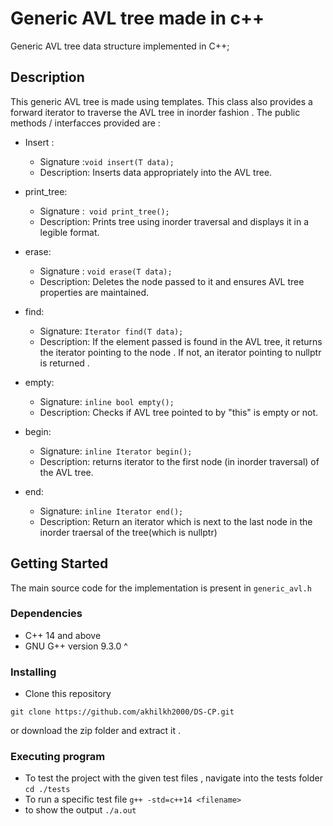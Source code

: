 
# Generic AVL tree made in c++

Generic AVL tree data structure implemented in C++;

## Description

This generic AVL tree is made using templates. This class also provides a forward iterator to traverse the AVL tree in inorder fashion .
The public methods / interfacces provided are :
*  Insert :
    * Signature :```void insert(T data);```
    * Description: Inserts data appropriately into the AVL tree.

* print_tree:
   * Signature :``` void print_tree();```
   * Description: Prints tree using inorder traversal and displays it in a legible format.

* erase: 
    * Signature : ```void erase(T data);```
    * Description: Deletes the node passed to it and ensures AVL tree properties are maintained.

* find: 
    * Signature:  ```Iterator find(T data);```
    * Description: If the element passed is found in the AVL tree, it returns the iterator pointing to the node . If not, an iterator pointing to nullptr is returned .

* empty:
   * Signature:  ```inline bool empty();``` 
   * Description: Checks if AVL tree pointed to by "this" is empty or not.
* begin:
    * Signature: ```inline Iterator begin();``` 
    * Description: returns iterator to the first node (in inorder traversal) of the AVL tree.

* end:
    * Signature: ```inline Iterator end();```
   *  Description: Return an iterator which is next to the last node in the inorder traersal of the tree(which is nullptr)


## Getting Started
The main source code for the implementation is present in ```generic_avl.h```

### Dependencies
* C++ 14 and above 
* GNU G++ version 9.3.0 ^

### Installing
* Clone this repository 
```
git clone https://github.com/akhilkh2000/DS-CP.git 
```
or download the zip folder and extract it .

### Executing program

* To test the project with the given test files , navigate into the tests folder
``` cd ./tests ```
* To run a specific test file 
``` g++ -std=c++14 <filename> ```
* to show the output 
``` ./a.out ```
